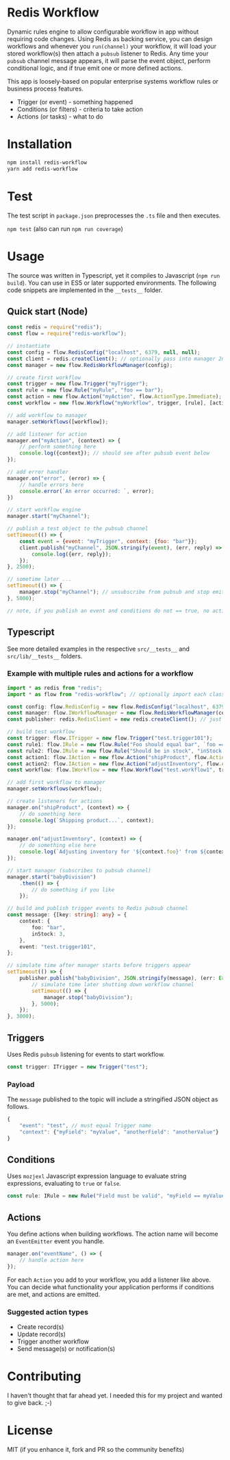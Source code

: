 # Redis Workflow
Dynamic rules engine to allow configurable workflow in app without requiring code changes. 
Using Redis as backing service, you can design workflows and whenever you `run(channel)` your workflow, 
it will load your stored workflow(s) then attach a `pubsub` listener to Redis. Any time your 
`pubsub` channel message appears, it will parse the event object, perform conditional logic, and if true 
emit one or more defined actions.

This app is loosely-based on popular enterprise systems workflow rules or business process features.
 * Trigger (or event) - something happened
 * Conditions (or filters) - criteria to take action
 * Actions (or tasks) - what to do

# Installation
```bash
npm install redis-workflow
yarn add redis-workflow
```

# Test
The test script in `package.json` preprocesses the `.ts` file and then executes.

`npm test` (also can run `npm run coverage`)

# Usage
The source was written in Typescript, yet it compiles to Javascript (`npm run build`). You can use in ES5 or later supported environments. The following code snippets are implemented in the `__tests__` folder.

## Quick start (Node)
```javascript
const redis = require("redis");
const flow = require("redis-workflow");

// instantiate
const config = flow.RedisConfig("localhost", 6379, null, null);
const client = redis.createClient(); // optionally pass into manager 2nd param to share
const manager = new flow.RedisWorkflowManager(config);

// create first workflow
const trigger = new flow.Trigger("myTrigger");
const rule = new flow.Rule("myRule", "foo == bar");
const action = new flow.Action("myAction", flow.ActionType.Immediate);
const workflow = new flow.Workflow("myWorkflow", trigger, [rule], [action]);

// add workflow to manager
manager.setWorkflows([workflow]);

// add listener for action
manager.on("myAction", (context) => {
    // perform something here
    console.log({context}); // should see after pubsub event below
});

// add error handler
manager.on("error", (error) => {
    // handle errors here
    console.error(`An error occurred: `, error);
})

// start workflow engine
manager.start("myChannel");

// publish a test object to the pubsub channel
setTimeout(() => {
    const event = {event: "myTrigger", context: {foo: "bar"}};
    client.publish("myChannel", JSON.stringify(event), (err, reply) => {
        console.log({err, reply});
    });
}, 2500);

// sometime later ...
setTimeout(() => {
    manager.stop("myChannel"); // unsubscribe from pubsub and stop emitting actions
}, 5000);

// note, if you publish an event and conditions do not == true, no action taken
```

## Typescript
See more detailed examples in the respective `src/__tests__` and `src/lib/__tests__` folders.

### Example with multiple rules and actions for a workflow
```typescript
import * as redis from "redis";
import * as flow from "redis-workflow"; // optionally import each class (see __tests__)

const config: flow.RedisConfig = new flow.RedisConfig("localhost", 6379, null, null);
const manager: flow.IWorkflowManager = new flow.RedisWorkflowManager(config);
const publisher: redis.RedisClient = new redis.createClient(); // just for our example to pubsub message

// build test workflow
const trigger: flow.ITrigger = new flow.Trigger("test.trigger101");
const rule1: flow.IRule = new flow.Rule("Foo should equal bar", `foo == "bar"`);
const rule2: flow.IRule = new flow.Rule("Should be in stock", "inStock > 0");
const action1: flow.IAction = new flow.Action("shipProduct", flow.ActionType.Immediate);
const action2: flow.IAction = new flow.Action("adjustInventory", flow.ActionType.Immediate);
const workflow: flow.IWorkflow = new flow.Workflow("test.workflow1", trigger, [rule1, rule2], [action1, action2]);

// add first workflow to manager
manager.setWorkflows(workflow);

// create listeners for actions
manager.on("shipProduct", (context) => {
    // do something here
    console.log(`Shipping product...`, context);
});

manager.on("adjustInventory", (context) => {
    // do something else here
    console.log(`Adjusting inventory for '${context.foo}' from ${context.inStock} to ${context.inStock - 1}`);
});

// start manager (subscribes to pubsub channel)
manager.start("babyDivision")
    .then(() => {
        // do something if you like
    });

// build and publish trigger events to Redis pubsub channel
const message: {[key: string]: any} = {
    context: {
        foo: "bar",
        inStock: 3,
    },
    event: "test.trigger101",
};

// simulate time after manager starts before triggers appear
setTimeout(() => {
    publisher.publish("babyDivision", JSON.stringify(message), (err: Error, reply: any) => {
        // simulate time later shutting down workflow channel
        setTimeout(() => {
            manager.stop("babyDivision");
        }, 5000);
    });
}, 3000);
```

## Triggers
Uses Redis `pubsub` listening for events to start workflow.

```typescript
const trigger: ITrigger = new Trigger("test");
```

### Payload
The `message` published to the topic will include a stringified JSON object as follows.

```javascript
{
    "event": "test", // must equal Trigger name
    "context": {"myField": "myValue", "anotherField": "anotherValue"}
}
```

## Conditions
Uses `mozjexl` Javascript expression language to evaluate string expressions, evaluating to `true` or `false`.

```typescript
const rule: IRule = new Rule("Field must be valid", "myField == myValue");
```

## Actions
You define actions when building workflows. The action name will become an `EventEmitter` event you handle.

```typescript
manager.on("eventName", () => {
    // handle action here
});
```

For each `Action` you add to your workflow, you add a listener like above. You can decide what functionality 
your application performs if conditions are met, and actions are emitted.

### Suggested action types
 * Create record(s)
 * Update record(s)
 * Trigger another workflow
 * Send message(s) or notification(s)

# Contributing
I haven't thought that far ahead yet. I needed this for my project and wanted to give back. ;-)

# License
MIT (if you enhance it, fork and PR so the community benefits)